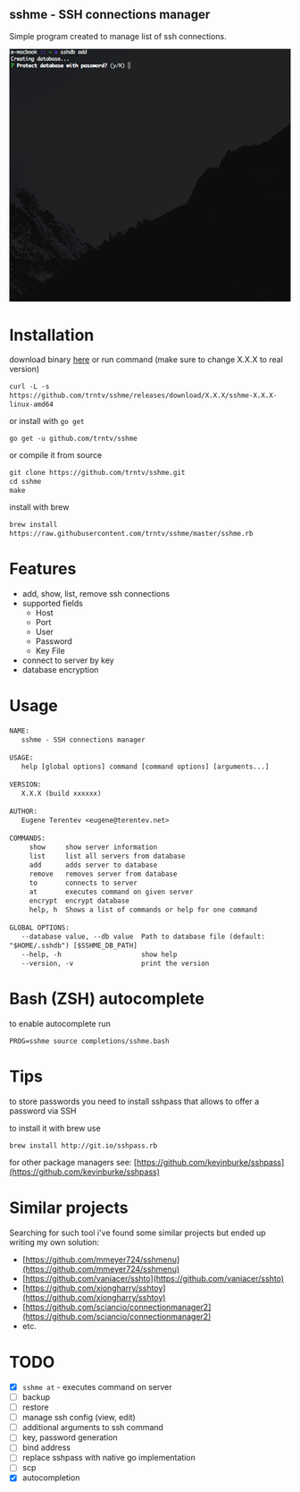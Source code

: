 sshme - SSH connections manager
---
Simple program created to manage list of ssh connections.

![Interface](gui.gif)

# Installation
download binary [here](https://github.com/trntv/sshme/releases) 
or run command (make sure to change X.X.X to real version)
```
curl -L -s https://github.com/trntv/sshme/releases/download/X.X.X/sshme-X.X.X-linux-amd64
```
or install with ``go get``
```
go get -u github.com/trntv/sshme
```
or compile it from source
```
git clone https://github.com/trntv/sshme.git
cd sshme
make
```
install with brew
```
brew install https://raw.githubusercontent.com/trntv/sshme/master/sshme.rb
```

# Features
- add, show, list, remove ssh connections
- supported fields
    - Host
    - Port
    - User
    - Password
    - Key File
- connect to server by key
- database encryption

# Usage
```
NAME:
   sshme - SSH connections manager

USAGE:
   help [global options] command [command options] [arguments...]

VERSION:
   X.X.X (build xxxxxx)

AUTHOR:
   Eugene Terentev <eugene@terentev.net>

COMMANDS:
     show     show server information
     list     list all servers from database
     add      adds server to database
     remove   removes server from database
     to       connects to server
     at       executes command on given server
     encrypt  encrypt database
     help, h  Shows a list of commands or help for one command

GLOBAL OPTIONS:
   --database value, --db value  Path to database file (default: "$HOME/.sshdb") [$SSHME_DB_PATH]
   --help, -h                    show help
   --version, -v                 print the version

```

# Bash (ZSH) autocomplete
to enable autocomplete run
```
PROG=sshme source completions/sshme.bash
```

# Tips
to store passwords you need to install sshpass that allows to 
offer a password via SSH

to install it with brew use
```
brew install http://git.io/sshpass.rb
```
for other package managers see: [https://github.com/kevinburke/sshpass](https://github.com/kevinburke/sshpass)

# Similar projects
Searching for such tool i've found some similar projects but ended up writing my own solution:
 - [https://github.com/mmeyer724/sshmenu](https://github.com/mmeyer724/sshmenu)    
 - [https://github.com/vaniacer/sshto](https://github.com/vaniacer/sshto)
 - [https://github.com/xiongharry/sshtoy](https://github.com/xiongharry/sshtoy)
 - [https://github.com/sciancio/connectionmanager2](https://github.com/sciancio/connectionmanager2)
 - etc.
 
# TODO
 - [x] ``sshme at`` - executes command on server
 - [ ] backup
 - [ ] restore
 - [ ] manage ssh config (view, edit)
 - [ ] additional arguments to ssh command
 - [ ] key, password generation
 - [ ] bind address
 - [ ] replace sshpass with native go implementation
 - [ ] scp
 - [x] autocompletion
